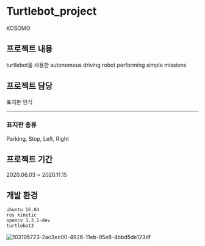 # Turtlebot_project
KOSOMO

## 프로젝트 내용
turtlebot을 사용한 autonomous driving robot performing simple missions


## 프로젝트 담당
표지판 인식

---
### 표지판 종류
Parking, Stop, Left, Right


## 프로젝트 기간
2020.06.03 ~ 2020.11.15

## 개발 환경

    ubuntu 16.04
    ros kinetic
    opencv 3.3.1-dev
    turtlebot3 

![103195723-2ac3ec00-4926-11eb-95e8-4bbd5de123df](https://github.com/jaehun00/Turtlebot_project/assets/66196078/71b27480-add3-490d-994b-a4017f04936f)
